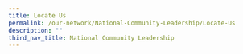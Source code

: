 ```yaml
---
title: Locate Us
permalink: /our-network/National-Community-Leadership/Locate-Us
description: ""
third_nav_title: National Community Leadership
---
```


